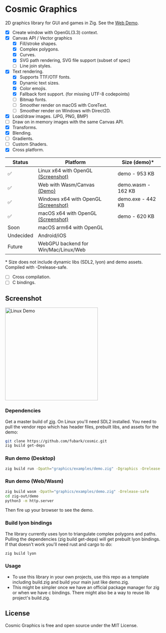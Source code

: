 # Cosmic Graphics

2D graphics library for GUI and games in Zig. See the [Web Demo](https://fubark.github.io/site/demo).

- [x] Create window with OpenGL(3.3) context.
- [x] Canvas API / Vector graphics
  - [x] Fill/stroke shapes.
  - [x] Complex polygons.
  - [x] Curves.
  - [x] SVG path rendering, SVG file support (subset of spec)
  - [ ] Line join styles.
- [x] Text rendering.
  - [x] Supports TTF/OTF fonts.
  - [x] Dynamic text sizes.
  - [x] Color emojis.
  - [x] Fallback font support. (for missing UTF-8 codepoints)
  - [ ] Bitmap fonts.
  - [ ] Smoother render on macOS with CoreText.
  - [ ] Smoother render on Windows with Direct2D.
- [x] Load/draw images. (JPG, PNG, BMP)
- [ ] Draw on in memory images with the same Canvas API.
- [x] Transforms.
- [x] Blending.
- [ ] Gradients.
- [ ] Custom Shaders.
- [x] Cross platform.

| Status | Platform | Size (demo)* |
| --- | --- | --- |
| ✅ | Linux x64 with OpenGL [(Screenshot)](https://raw.githubusercontent.com/fubark/site/master/graphics-demo-linux.png) | demo - 953 KB |
| ✅ | Web with Wasm/Canvas [(Demo)](https://fubark.github.io/site/demo) | demo.wasm - 162 KB |
| ✅ | Windows x64 with OpenGL [(Screenshot)](https://raw.githubusercontent.com/fubark/site/master/graphics-demo-win11.png) | demo.exe - 442 KB |
| ✅ | macOS x64 with OpenGL [(Screenshot)](https://raw.githubusercontent.com/fubark/site/master/graphics-demo-macos.png) | demo - 620 KB |
| Soon | macOS arm64 with OpenGL | |
| Undecided | Android/iOS |
| Future | WebGPU backend for Win/Mac/Linux/Web |

  \* Size does not include dynamic libs (SDL2, lyon) and demo assets. Compiled with -Drelease-safe.

- [ ] Cross compilation.
- [ ] C bindings.

## Screenshot
<a href="https://raw.githubusercontent.com/fubark/site/master/graphics-demo-linux.png"><img src="https://raw.githubusercontent.com/fubark/site/master/graphics-demo-linux.png" alt="Linux Demo" height="300"></a>

### Dependencies
Get a master build of [zig](https://ziglang.org/download/). On Linux you'll need SDL2 installed. You need to pull the vendor repo which has header files, prebuilt libs, and assets for the demo:
```sh
git clone https://github.com/fubark/cosmic.git
zig build get-deps
```

### Run demo (Desktop)
```sh
zig build run -Dpath="graphics/examples/demo.zig" -Dgraphics -Drelease-safe
```

### Run demo (Web/Wasm)

```sh
zig build wasm -Dpath="graphics/examples/demo.zig" -Drelease-safe
cd zig-out/demo
python3 -m http.server
```
Then fire up your browser to see the demo.

### Build lyon bindings
The library currently uses lyon to triangulate complex polygons and paths. Pulling the dependencies (zig build get-deps) will get prebuilt lyon bindings. If that doesn't work you'll need rust and cargo to do:
```sh
zig build lyon
```

### Usage
* To use this library in your own projects, use this repo as a template including build.zig and build your main just like demo.zig.
* This might be simpler once we have an official package manager for zig or when we have c bindings. There might also be a way to reuse lib project's build.zig.

## License
Cosmic Graphics is free and open source under the MIT License.